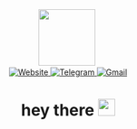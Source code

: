 <div id="header" align="center">
  <img src="https://i.ibb.co/sgcWGY7/cyberhell.png" width="100"/>
  <img src="https://komarev.com/ghpvc/?username=cyberhellcommunity&style=flat-square&color=blue" alt=""/>
  <div id="badges">
  <a href="https://cyberhell.pages.dev">
    <img src="https://img.shields.io/badge/Website-white?logo=firefox" alt="Website"/>
  </a>
  <a href="https://t.me/cyberhellcommunity">
    <img src="https://img.shields.io/badge/Telegram%20Community-white?logo=telegram" alt="Telegram"/>
  </a>
  <a href="mailto:cyberhell@tutanota.com">
    <img src="https://img.shields.io/badge/Email-white?logo=gmail" alt="Gmail"/>
  </a>
    <h1>
  hey there
  <img src="https://media.giphy.com/media/hvRJCLFzcasrR4ia7z/giphy.gif" width="30px"/>
</h1>
</div>
</div>


